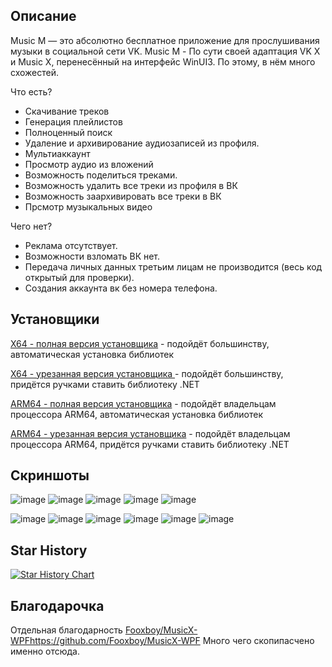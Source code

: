 ## Описание
Music M — это абсолютно бесплатное приложение для прослушивания музыки в социальной сети VK.
Music M - По сути своей адаптация VK X и Music X, перенесённый на интерфейс WinUI3. По этому, в нём много схожестей.

Что есть?

- Скачивание треков
- Генерация плейлистов
- Полноценный поиск
- Удаление и архивирование аудиозаписей из профиля.
- Мультиаккаунт
- Просмотр аудио из вложений
- Возможность поделиться треками.
- Возможность удалить все треки из профиля в ВК
- Возможность заархивировать все треки в ВК
- Прсмотр музыкальных видео

Чего нет? 

- Реклама отсутствует.
- Возможности взломать ВК нет.
- Передача личных данных третьим лицам не производится (весь код открытый для проверки).
- Создания аккаунта вк без номера телефона.


## Установщики

[X64 - полная версия установщика](https://github.com/MaKrotos/Music-M/releases/download/0.3.3.3/Setup-FULL.X86.exe) - подойдёт большинству, автоматическая установка библиотек

[X64 - урезанная версия установщика ](https://github.com/MaKrotos/Music-M/releases/download/0.3.3.3/Setup-SLIM.X86.exe) - подойдёт большинству, придётся ручками ставить библиотеку .NET


[ARM64 - полная версия установщика](https://github.com/MaKrotos/Music-M/releases/download/0.3.3.3/Setup-FULL.ARM64.exe) - подойдёт владельцам процессора ARM64, автоматическая установка библиотек

[ARM64 - урезанная версия установщика](https://github.com/MaKrotos/Music-M/releases/download/0.3.3.3/Setup-SLIM.ARM64.exe) - подойдёт владельцам процессора ARM64, придётся ручками ставить библиотеку .NET

## Скриншоты
![image](https://github.com/user-attachments/assets/6525ad2f-18c8-48c4-8605-ad68c118702a)
![image](https://github.com/user-attachments/assets/89689566-7940-4dae-861f-4eae2fb8afd5)
![image](https://github.com/user-attachments/assets/ca2eae3c-443e-464d-a04e-eace7d4cba2b)
![image](https://github.com/user-attachments/assets/db59c45b-9101-44aa-bfac-df29ec0d88f4)
![image](https://github.com/user-attachments/assets/3a230857-c03a-4c80-828c-9710b6bde6ae)

![image](https://github.com/user-attachments/assets/af681632-263c-438d-a138-e91975220fd3)
![image](https://github.com/user-attachments/assets/3766499d-052d-435c-a673-808e8bfbc315)
![image](https://github.com/user-attachments/assets/228499f9-a7d7-492a-ace6-5329b02e1bdb)
![image](https://github.com/user-attachments/assets/7fb9122a-88ed-4042-96ae-288949a884b0)
![image](https://github.com/user-attachments/assets/e98cbf79-a4a6-434c-b382-089c9abe7ffd)
![image](https://github.com/user-attachments/assets/b859710a-fc2c-4ac0-865f-90d2cbe36816)

## Star History

<a href="https://www.star-history.com/#MaKrotos/Music-M&Date">
 <picture>
   <source media="(prefers-color-scheme: dark)" srcset="https://api.star-history.com/svg?repos=MaKrotos/Music-M&type=Date&theme=dark" />
   <source media="(prefers-color-scheme: light)" srcset="https://api.star-history.com/svg?repos=MaKrotos/Music-M&type=Date" />
   <img alt="Star History Chart" src="https://api.star-history.com/svg?repos=MaKrotos/Music-M&type=Date" />
 </picture>
</a>

## Благодарочка
Отдельная благодарность [Fooxboy/MusicX-WPF](https://github.com/Fooxboy/MusicX-WPF)https://github.com/Fooxboy/MusicX-WPF
Много чего скопипасчено именно отсюда.
